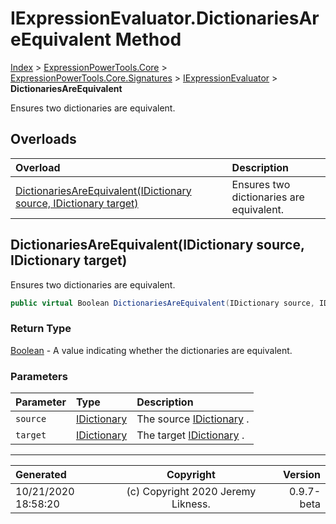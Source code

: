 ﻿# IExpressionEvaluator.DictionariesAreEquivalent Method

[Index](../index.md) > [ExpressionPowerTools.Core](ExpressionPowerTools.Core.a.md) > [ExpressionPowerTools.Core.Signatures](ExpressionPowerTools.Core.Signatures.n.md) > [IExpressionEvaluator](ExpressionPowerTools.Core.Signatures.IExpressionEvaluator.i.md) > **DictionariesAreEquivalent**

Ensures two dictionaries are equivalent.

## Overloads

| Overload | Description |
| :-- | :-- |
| [DictionariesAreEquivalent(IDictionary source, IDictionary target)](#dictionariesareequivalentidictionary-source-idictionary-target) | Ensures two dictionaries are equivalent. |
## DictionariesAreEquivalent(IDictionary source, IDictionary target)

Ensures two dictionaries are equivalent.

```csharp
public virtual Boolean DictionariesAreEquivalent(IDictionary source, IDictionary target)
```

### Return Type

 [Boolean](https://docs.microsoft.com/dotnet/api/system.boolean)  - A value indicating whether the dictionaries are equivalent.

### Parameters

| Parameter | Type | Description |
| :-- | :-- | :-- |
| `source` | [IDictionary](https://docs.microsoft.com/dotnet/api/system.collections.idictionary) | The source [IDictionary](https://docs.microsoft.com/dotnet/api/system.collections.idictionary) . |
| `target` | [IDictionary](https://docs.microsoft.com/dotnet/api/system.collections.idictionary) | The target [IDictionary](https://docs.microsoft.com/dotnet/api/system.collections.idictionary) . |



---

| Generated | Copyright | Version |
| :-- | :-: | --: |
| 10/21/2020 18:58:20 | (c) Copyright 2020 Jeremy Likness. | 0.9.7-beta |
